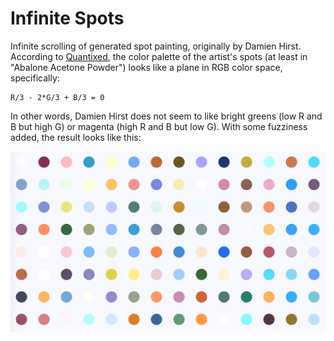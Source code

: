 # Infinite Spots

Infinite scrolling of generated spot painting, originally by Damien Hirst. According to [Quantixed](http://quantixed.org/2018/03/26/paintballs-coming-home-generating-damien-hirst-spot-paintings/), the color palette of the artist's spots (at least in "Abalone Acetone Powder") looks like a plane in RGB color space, specifically:

```
R/3 - 2*G/3 + B/3 = 0
```

In other words, Damien Hirst does not seem to like bright greens (low R and B but high G) or magenta (high R and B but low G). With some fuzziness added, the result looks like this:

![Screenshot](thumbnail.png)
